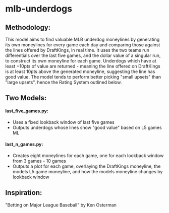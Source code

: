 # mlb-underdogs

## Methodology:

This model aims to find valuable MLB underdog moneylines by generating its own moneylines for every game each day and comparing those against the lines
offered by DraftKings, in real time. It uses the two teams run differentials over the last five games, and the dollar value of a singular run, to construct its own
moneyline for each game. Underdogs which have at least +10pts of value are returned - meaning the line offered on DraftKings is at least 10pts above the generated
moneyline, suggesting the line has good value. The model tends to perform better picking "small upsets" than "large upsets", hence the Rating System outlined below.

## Two Models:

#### last_five_games.py:
- Uses a fixed lookback window of last five games
- Outputs underdogs whose lines show "good value" based on L5 games ML

#### last_n_games.py:
- Creates eight moneylines for each game, one for each lookback window from 3 games - 10 games
- Outputs a plot for each game, overlaying the DraftKings moneyline, the models L5 game moneyline, and how the models moneyline changes by lookback window

## Inspiration:
"Betting on Major League Baseball" by Ken Osterman

